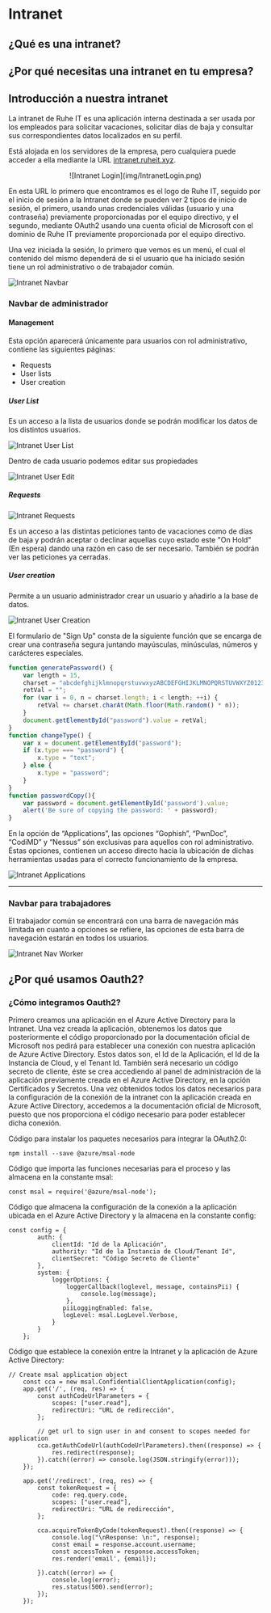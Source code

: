 # Intranet

## ¿Qué es una intranet?

## ¿Por qué necesitas una intranet en tu empresa?

## Introducción a nuestra intranet

La intranet de Ruhe IT es una aplicación interna destinada a ser usada por los empleados para solicitar vacaciones, solicitar días de baja y consultar sus correspondientes datos localizados en su perfil.

Está alojada en los servidores de la empresa, pero cualquiera puede acceder a ella mediante la URL [intranet.ruheit.xyz](https://intranet.ruheit.xyz). 


<center>
![Intranet Login](img/IntranetLogin.png)
</center>

En esta URL lo primero que encontramos es el logo de Ruhe IT, seguido por el inicio de sesión a la Intranet donde se pueden ver 2 tipos de inicio de sesión, el primero, usando unas credenciales válidas (usuario y una contraseña) previamente proporcionadas por el equipo directivo, y el segundo, mediante OAuth2 usando una cuenta oficial de Microsoft con el dominio de Ruhe IT previamente proporcionada por el equipo directivo.

Una vez iniciada la sesión, lo primero que vemos es un menú, el cual el contenido del mismo dependerá de si el usuario que ha iniciado sesión tiene un rol administrativo o de trabajador común.

![Intranet Navbar](img/IntranetNav.png)

### Navbar de administrador

#### Management

Esta opción aparecerá únicamente para usuarios con rol administrativo, contiene las siguientes páginas:

* Requests
* User lists
* User creation

##### User List

Es un acceso a la lista de usuarios donde se podrán modificar los datos de los distintos usuarios.

![Intranet User List](./img/IntranetUserList.png)

Dentro de cada usuario podemos editar sus propiedades

![Intranet User Edit](./img/IntranetUserEdit.png)
##### Requests

![Intranet Requests](./img/IntranetRequests.png)

Es un acceso a las distintas peticiones tanto de vacaciones como de días de baja y podrán aceptar o declinar aquellas cuyo estado este "On Hold" (En espera) dando una razón en caso de ser necesario. También se podrán ver las peticiones ya cerradas.

##### User creation

Permite a un usuario administrador crear un usuario y añadirlo a la base de datos.

![Intranet User Creation](./img/IntranetUserCreation.png)

El formulario de "Sign Up" consta de la siguiente función que se encarga de crear una contraseña segura juntando mayúsculas, minúsculas, números y carácteres especiales.

```javascript title="Generador password segura, show/hide de password y alert para copiar password."
function generatePassword() {
    var length = 15,
    charset = "abcdefghijklmnopqrstuvwxyzABCDEFGHIJKLMNOPQRSTUVWXYZ0123456789!#$%&()*+,-./:;=?@^_`{|}~",
    retVal = "";
    for (var i = 0, n = charset.length; i < length; ++i) {
        retVal += charset.charAt(Math.floor(Math.random() * n));
    }
    document.getElementById("password").value = retVal;
}
function changeType() {
    var x = document.getElementById("password");
    if (x.type === "password") {
        x.type = "text";
    } else {
        x.type = "password";
    }
}
function passwordCopy(){
    var password = document.getElementById('password').value; 
    alert('Be sure of copying the password: ' + password);
}
```

En la opción de “Applications”, las opciones “Gophish”, “PwnDoc”, “CodiMD” y “Nessus” són exclusivas para aquellos con rol administrativo. Éstas opciones, contienen un acceso directo hacia la ubicación de dichas herramientas usadas para el correcto funcionamiento de la empresa.

![Intranet Applications](./img/IntranetApplications.png)

****
### Navbar para trabajadores 

El trabajador común se encontrará con una barra de navegación más limitada en cuanto a opciones se refiere, las opciones de esta barra de navegación estarán en todos los usuarios.

![Intranet Nav Worker](./img/IntranetNavWorker.png)

#### 

## ¿Por qué usamos Oauth2?

### ¿Cómo integramos Oauth2?

Primero creamos una aplicación en el Azure Active Directory para la Intranet. Una vez creada la aplicación, obtenemos los datos que posteriormente el código proporcionado por la documentación oficial de Microsoft nos pedirá para establecer una conexión con nuestra aplicación de Azure Active Directory. Estos datos son, el Id de la Aplicación, el Id de la Instancia de Cloud, y el Tenant Id. También será necesario un código secreto de cliente, éste se crea accediendo al panel de administración de la aplicación previamente creada en el Azure Active Directory, en la opción Certificados y Secretos. 
Una vez obtenidos todos los datos necesarios para la configuración de la conexión de la intranet con la aplicación creada en Azure Active Directory, accedemos a la documentación oficial de Microsoft, puesto que nos proporciona el código necesario para poder establecer dicha conexión.


Código para instalar los paquetes necesarios para integrar la OAuth2.0:

```nodejsrepl
npm install --save @azure/msal-node
```

Código que importa las funciones necesarias para el proceso y las almacena en la constante msal:

```nodejsrepl
const msal = require('@azure/msal-node');
```

Código que almacena la configuración de la conexión a la aplicación ubicada en el Azure Active Directory y la almacena en la constante config:

```nodejsrepl
const config = {
        auth: {
            clientId: "Id de la Aplicación",
            authority: "Id de la Instancia de Cloud/Tenant Id",
            clientSecret: "Código Secreto de Cliente"
        },
        system: {
            loggerOptions: {
                loggerCallback(loglevel, message, containsPii) {
                    console.log(message);
                },
         	   piiLoggingEnabled: false,
         	   logLevel: msal.LogLevel.Verbose,
            }
        }
    };
```

Código que establece la conexión entre la Intranet y la aplicación de Azure Active Directory:

```nodejsrepl
// Create msal application object
    const cca = new msal.ConfidentialClientApplication(config);
    app.get('/', (req, res) => {
        const authCodeUrlParameters = {
            scopes: ["user.read"],
            redirectUri: "URL de redirección",
        };

        // get url to sign user in and consent to scopes needed for application
        cca.getAuthCodeUrl(authCodeUrlParameters).then((response) => {
            res.redirect(response);
        }).catch((error) => console.log(JSON.stringify(error)));
    });

    app.get('/redirect', (req, res) => {
        const tokenRequest = {
            code: req.query.code,
            scopes: ["user.read"],
            redirectUri: "URL de redirección",
        };

        cca.acquireTokenByCode(tokenRequest).then((response) => {
            console.log("\nResponse: \n:", response);
            const email = response.account.username;
        	const accessToken = response.accessToken;
        	res.render('email', {email});

        }).catch((error) => {
            console.log(error);
            res.status(500).send(error);
        });
    });

```



